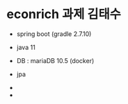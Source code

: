 # econrich 과제 김태수 

- spring boot (gradle 2.7.10)
- java 11
- DB : mariaDB 10.5 (docker)
- jpa


 
- 
- 